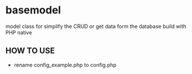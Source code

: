 # basemodel
model class for simplify the CRUD or get data form the database
build with PHP native 

## HOW TO USE ##
- rename config_example.php to config.php

